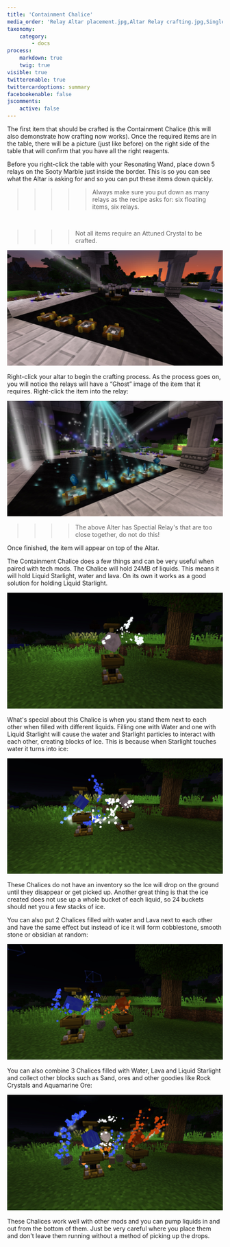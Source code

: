 ```yaml
---
title: 'Containment Chalice'
media_order: 'Relay Altar placement.jpg,Altar Relay crafting.jpg,Single Challice.jpg,Challice interaction.jpg,Lava and water in Challice.jpg,3 Chalices.jpg'
taxonomy:
    category:
        - docs
process:
    markdown: true
    twig: true
visible: true
twitterenable: true
twittercardoptions: summary
facebookenable: false
jscomments:
    active: false
---
```


The first item that should be crafted is the Containment Chalice (this will also demonstrate how crafting now works). Once the required items are in the table, there will be a picture (just like before) on the right side of the table that will confirm that you have all the right reagents.

Before you right-click the table with your Resonating Wand, place down 5 relays on the Sooty Marble just inside the border. This is so you can see what the Altar is asking for and so you can put these items down quickly.

>>>>> Always make sure you put down as many relays as the recipe asks for: six floating items, six relays.

<br>

>>>> Not all items require an Attuned Crystal to be crafted.

![Relay Altar placement](Relay%20Altar%20placement.jpg)

Right-click your altar to begin the crafting process. As the process goes on, you will notice the relays will have a “Ghost” image of the item that it requires. Right-click the item into the relay:

![Crafting Process with Altar and relays](Altar%20Relay%20crafting.jpg)

>>>> The above Alter has Spectial Relay's that are too close together, do not do this!

Once finished, the item will appear on top of the Altar.

The Containment Chalice does a few things and can be very useful when paired with tech mods. The Chalice will hold 24MB of liquids. This means it will hold Liquid Starlight, water and lava. On its own it works as a good solution for holding Liquid Starlight.

![A single Containment Chalice ](Single%20Challice.jpg)

What's special about this Chalice is when you stand them next to each other when filled with different liquids. Filling one with Water and one with Liquid Starlight will cause the water and Starlight particles to interact with each other, creating blocks of Ice. This is because when Starlight touches water it turns into ice:

![Challice interaction](Challice%20interaction.jpg)

These Chalices do not have an inventory so the Ice will drop on the ground until they disappear or get picked up. Another great thing is that the ice created does not use up a whole bucket of each liquid, so 24 buckets should net you a few stacks of ice.

You can also put 2 Chalices filled with water and Lava next to each other and have the same effect but instead of ice it will form cobblestone, smooth stone or obsidian at random:

![Lava and water in Challice](Lava%20and%20water%20in%20Challice.jpg)

You can also combine 3 Chalices filled with Water, Lava and Liquid Starlight and collect other blocks such as Sand, ores and other goodies like Rock Crystals and Aquamarine Ore:

![3 Chalices](3%20Chalices.jpg)

These Chalices work well with other mods and you can pump liquids in and out from the bottom of them. Just be very careful where you place them and don't leave them running without a method of picking up the drops.
